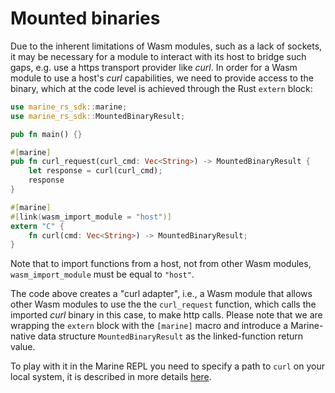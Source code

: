 # Mounted binaries

Due to the inherent limitations of Wasm modules, such as a lack of sockets, it may be necessary for a module to interact with its host to bridge such gaps, e.g. use a https transport provider like _curl_. In order for a Wasm module to use a host's _curl_ capabilities, we need to provide access to the binary, which at the code level is achieved through the Rust `extern` block:

```rust
use marine_rs_sdk::marine;
use marine_rs_sdk::MountedBinaryResult;

pub fn main() {}

#[marine]
pub fn curl_request(curl_cmd: Vec<String>) -> MountedBinaryResult {
    let response = curl(curl_cmd);
    response
}

#[marine]
#[link(wasm_import_module = "host")]
extern "C" {
    fn curl(cmd: Vec<String>) -> MountedBinaryResult;
}
```

Note that to import functions from a host, not from other Wasm modules, `wasm_import_module` must be equal to `"host"`.

The code above creates a "curl adapter", i.e., a Wasm module that allows other Wasm modules to use the the `curl_request` function, which calls the imported _curl_ binary in this case, to make http calls. Please note that we are wrapping the `extern` block with the `[marine]` macro and introduce a Marine-native data structure  `MountedBinaryResult` as the linked-function return value.

To play with it in the Marine REPL you need to specify a path to `curl` on your local system, it is described in more details [here](../../marine-runtime/mounted-binaries.md).
